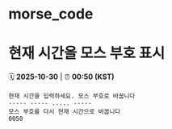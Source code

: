 # morse_code
# 현재 시간을 모스 부호 표시
<!-- MORSE_TIME_START -->
🗓️ **2025-10-30** | ⏰ **00:50 (KST)**

```
현재 시간을 입력하세요. 모스 부호로 바꿉니다
----- ----- ..... -----
모스 부호를 다시 현재 시간으로 바꿉니다
0050
```
<!-- MORSE_TIME_END -->
